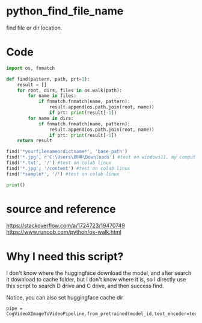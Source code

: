 # python_find_file_name
find file or dir location.

# Code
```py
import os, fnmatch

def find(pattern, path, prt=1):
    result = []
    for root, dirs, files in os.walk(path):
        for name in files:
            if fnmatch.fnmatch(name, pattern):
                result.append(os.path.join(root, name))
                if prt: print(result[-1])
        for name in dirs:
            if fnmatch.fnmatch(name, pattern):
                result.append(os.path.join(root, name))
                if prt: print(result[-1])
    return result

find('*yourfilenameordictname*', 'base_path')
find('*.jpg', r'C:\Users\原神\Downloads') #test on windows11, my computer.
find('*.txt', '/') #test on colab linux
find('*.jpg', '/content') #test on colab linux
find('*sample*', '/') #test on colab linux

print()
```

# source and reference
https://stackoverflow.com/a/1724723/19470749 <br>
https://www.runoob.com/python/os-walk.html

# Why I need this script?
I don't know where the huggingface download the model, and after search it download to cache folder, but I don't know where it is, so I directly use this script to search D drive and C drive, and then success find.

Notice, you can also set huggingface cache dir
```
pipe = CogVideoXImageToVideoPipeline.from_pretrained(model_id,text_encoder=text_encoder,transformer=transformer,vae=vae,torch_dtype=torch.float16,cache_dir="D://3")
```
